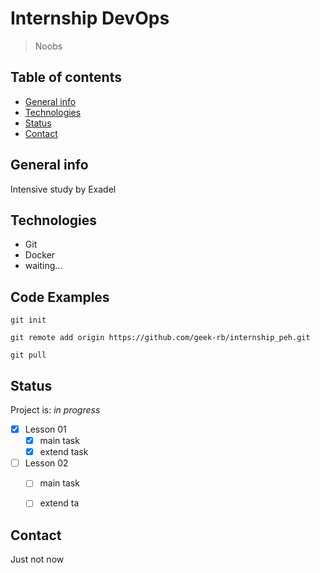# Internship DevOps
> Noobs

## Table of contents
* [General info](#general-info)
* [Technologies](#technologies)
* [Status](#status)
* [Contact](#contact)

## General info
Intensive study by Exadel

## Technologies
* Git
* Docker
* waiting...

## Code Examples
`git init`

`git remote add origin https://github.com/geek-rb/internship_peh.git`

`git pull`


## Status
Project is: _in progress_

- [X] Lesson 01
    - [x] main task
    - [x] extend task
- [ ] Lesson 02
    - [ ] main task
    - [ ] extend ta




## Contact
Just not now